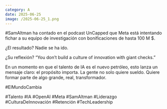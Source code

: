 ```yaml
--- 
category: A 
date: 2025-06-25 
image: /2025-06-25_1.png 
--- 
```


#SamAltman ha contado en el podcast UnCapped que Meta está intentando fichar a su equipo de investigación con bonificaciones de hasta 100 M $.

¿El resultado?
Nadie se ha ido.

¿Su reflexión?
“You don’t build a culture of innovation with giant checks.”

En un momento en que el talento de IA es el nuevo petróleo, esto lanza un mensaje claro: el propósito importa. La gente no solo quiere sueldo. Quiere formar parte de algo grande, real, transformador.

#ElMundoCambia

#Talento #IA #OpenAI #Meta #SamAltman #Liderazgo #CulturaDeInnovación #Retención #TechLeadership